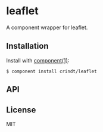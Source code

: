 
# leaflet

  A component wrapper for leaflet.

## Installation

  Install with [component(1)](http://component.io):

    $ component install crindt/leaflet

## API



## License

  MIT
